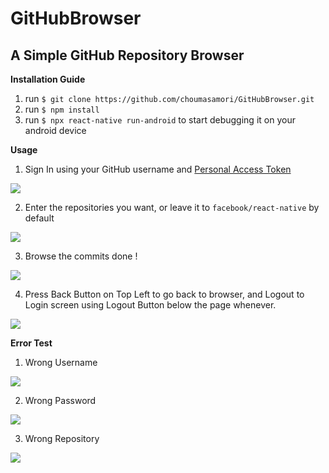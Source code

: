 # GitHubBrowser
## A Simple GitHub Repository Browser

**Installation Guide** 

1. run ```$ git clone https://github.com/choumasamori/GitHubBrowser.git```
2. run ```$ npm install```
3. run ```$ npx react-native run-android``` to start debugging it on your android device

**Usage** 

1. Sign In using your GitHub username and [Personal Access Token](https://docs.github.com/en/github/authenticating-to-github/creating-a-personal-access-token)

![](https://i.imgur.com/7GQSXeZ.gif)

2. Enter the repositories you want, or leave it to ```facebook/react-native``` by default

![](https://i.imgur.com/Wzd22x5.gif)

3. Browse the commits done !

![](https://i.imgur.com/QsrVISH.gif)

4. Press Back Button on Top Left to go back to browser, and Logout to Login screen using Logout Button below the page whenever.

![](https://i.imgur.com/tNhmfkI.gif)


**Error Test**

1. Wrong Username 

![](https://i.imgur.com/94dhydo.gif)

2. Wrong Password

![](https://i.imgur.com/6XqiFTi.gif)

3. Wrong Repository

![](https://i.imgur.com/WuOezHn.gif)
